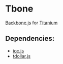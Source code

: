 Tbone
=====

[Backbone.js](http://github.com/documentcloud/backbone) for [Titanium](http://www.appcelerator.com/)

## Dependencies:

- [ioc.js](http://github.com/tgriesser/ioc.js)
- [tdollar.js](http://github.com/tiplus/tdollar)